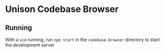 Unison Codebase Browser
=======================

Running
-------

With a `ucm` running, run `npm start` in the `codebase-browser` directory to start the development server
